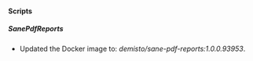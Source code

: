 
#### Scripts

##### SanePdfReports

- Updated the Docker image to: *demisto/sane-pdf-reports:1.0.0.93953*.
